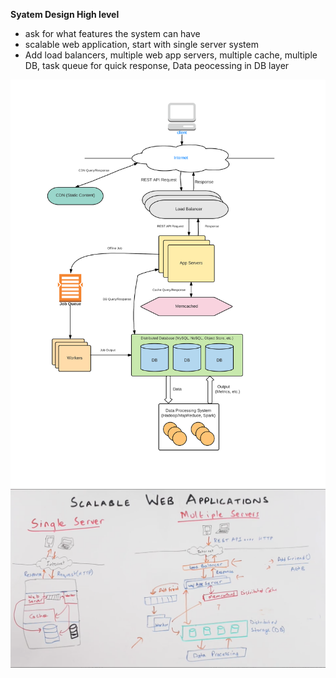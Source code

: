 **Syatem Design High level**

- ask for what features the system can have
- scalable web application, start with single server system
- Add load balancers, multiple web app servers, multiple cache, multiple DB, task queue for quick response, Data peocessing in DB layer

![alt text](images/systemdesign_1.png "Title")
![alt text](images/systemdesign_2.png "Title")


